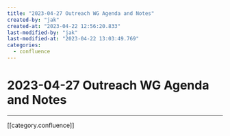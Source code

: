 ```yaml
---
title: "2023-04-27 Outreach WG Agenda and Notes"
created-by: "jak"
created-at: "2023-04-22 12:56:20.833"
last-modified-by: "jak"
last-modified-at: "2023-04-22 13:03:49.769"
categories:
  - confluence
---
```


# 2023-04-27 Outreach WG Agenda and Notes


---

[[category.confluence]]
